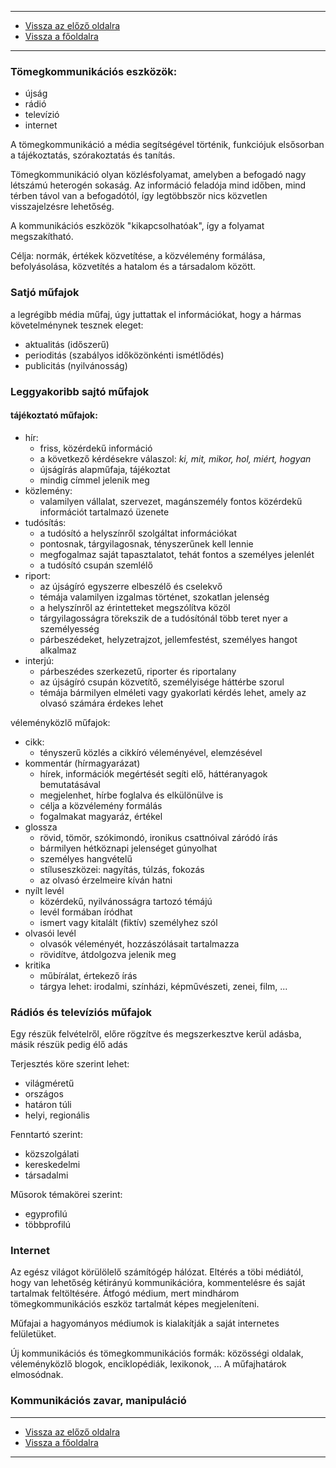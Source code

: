 
---

- [Vissza az előző oldalra](../nyelvtan.md)
- [Vissza a főoldalra](../../../../README.md)

---

### Tömegkommunikációs eszközök:
- újság
- rádió
- televízió
- internet

A tömegkommunikáció a média segítségével történik, funkciójuk elsősorban a tájékoztatás, szórakoztatás és tanítás.

Tömegkommunikáció olyan közlésfolyamat, amelyben a befogadó nagy létszámú heterogén sokaság. Az információ feladója mind időben, mind térben távol van a befogadótól, így legtöbbször nics közvetlen visszajelzésre lehetőség.

A kommunikációs eszközök "kikapcsolhatóak", így a folyamat megszakítható.

Célja: normák, értékek közvetítése, a közvélemény formálása, befolyásolása, közvetítés a hatalom és a társadalom között.

### Satjó műfajok

a legrégibb média műfaj, úgy juttattak el információkat, hogy a hármas követelménynek tesznek eleget:
- aktualitás (időszerű)
- perioditás (szabályos időközönkénti ismétlődés)
- publicitás (nyilvánosság)

### Leggyakoribb sajtó műfajok

#### tájékoztató műfajok:
- hír:
   - friss, közérdekű információ
   - a következő kérdésekre válaszol: *ki, mit, mikor, hol, miért, hogyan*
   - újságírás alapműfaja, tájékoztat
   - mindig címmel jelenik meg
- közlemény:
   - valamilyen vállalat, szervezet, magánszemély fontos közérdekű információt tartalmazó üzenete
- tudósítás:
   - a tudósító a helyszínről szolgáltat információkat
   - pontosnak, tárgyilagosnak, tényszerűnek kell lennie
   - megfogalmaz saját tapasztalatot, tehát fontos a személyes jelenlét
   - a tudósító csupán szemlélő
- riport:
   - az újságíró egyszerre elbeszélő és cselekvő
   - témája valamilyen izgalmas történet, szokatlan jelenség
   - a helyszínről az érintetteket megszólítva közöl
   - tárgyilagosságra törekszik de a tudósítónál több teret nyer a személyesség
   - párbeszédeket, helyzetrajzot, jellemfestést, személyes hangot alkalmaz
- interjú:
   - párbeszédes szerkezetű, riporter és riportalany
   - az újságíró csupán közvetítő, személyisége háttérbe szorul
   - témája bármilyen elméleti vagy gyakorlati kérdés lehet, amely az olvasó számára érdekes lehet 

véleményközlő műfajok:
- cikk:
   - tényszerű közlés a cikkíró véleményével, elemzésével
- kommentár (hírmagyarázat)
   - hírek, információk megértését segíti elő, háttéranyagok bemutatásával
   - megjelenhet, hírbe foglalva és elkülönülve is
   - célja a közvélemény formálás
   - fogalmakat magyaráz, értékel
- glossza
   - rövid, tömör, szókimondó, ironikus csattnóival záródó írás
   - bármilyen hétköznapi jelenséget gúnyolhat
   - személyes hangvételű
   - stíluseszközei: nagyítás, túlzás, fokozás
   - az olvasó érzelmeire kíván hatni
- nyílt levél
   - közérdekű, nyilvánosságra tartozó témájú
   - levél formában íródhat
   - ismert vagy kitalált (fiktív) személyhez szól
- olvasói levél
   - olvasók véleményét, hozzászólásait tartalmazza
   - rövidítve, átdolgozva jelenik meg
- kritika
   - műbírálat, értekező írás
   - tárgya lehet: irodalmi, színházi, képművészeti, zenei, film, ...

### Rádiós és televíziós műfajok

Egy részük felvételről, előre rögzítve és megszerkesztve kerül adásba, másik részük pedig élő adás

Terjesztés köre szerint lehet:
- világméretű
- országos
- határon túli
- helyi, regionális

Fenntartó szerint:
- közszolgálati
- kereskedelmi
- társadalmi

Műsorok témakörei szerint:
- egyprofilú
- többprofilú

### Internet

Az egész világot körülölelő számítógép hálózat.
Eltérés a töbi médiától, hogy van lehetőség kétirányú kommunikációra, kommentelésre és saját tartalmak feltöltésére.
Átfogó médium, mert mindhárom tömegkommunikációs eszköz tartalmát képes megjeleníteni.

Műfajai a hagyományos médiumok is kialakítják a saját internetes felületüket.

Új kommunikációs és tömegkommunikációs formák: közösségi oldalak, véleményközlő blogok, enciklopédiák, lexikonok, ...
A műfajhatárok elmosódnak.

### Kommunikációs zavar, manipuláció

---

- [Vissza az előző oldalra](../nyelvtan.md)
- [Vissza a főoldalra](../../../../README.md)

---
